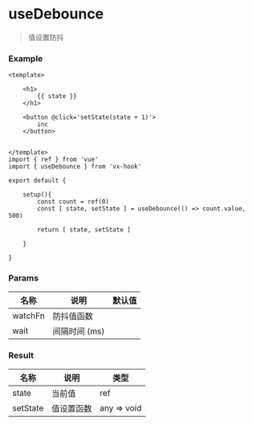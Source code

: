 # useDebounce

> 值设置防抖



### Example

```vue
<template>
	
	<h1>
        {{ state }}
    </h1>

	<button @click='setState(state + 1)'>
        inc
    </button>
	

</template>
import { ref } from 'vue'
import { useDebounce } from 'vx-hook'

export default {
	
	setup(){
		const count = ref(0)
		const [ state, setState ] = useDebounce(() => count.value, 500)

		return [ state, setState ]

	}

}

```





### Params

| 名称    | 说明          | 默认值 |
| ------- | ------------- | ------ |
| watchFn | 防抖值函数    |        |
| wait    | 间隔时间 (ms) |        |



### Result

| 名称      | 说明       | 类型               |
| --------- | ---------- | ------------------ |
| state     | 当前值     | ref                |
| setState  | 值设置函数 | any => void        |

